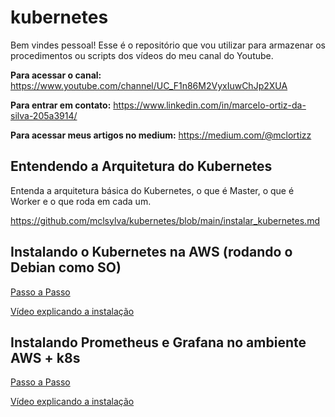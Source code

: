 # kubernetes

Bem vindes pessoal! Esse é o repositório que vou utilizar para armazenar os procedimentos ou scripts dos vídeos do meu canal do Youtube.

__Para acessar o canal:__ https://www.youtube.com/channel/UC_F1n86M2VyxIuwChJp2XUA

__Para entrar em contato:__ https://www.linkedin.com/in/marcelo-ortiz-da-silva-205a3914/

__Para acessar meus artigos no medium:__ https://medium.com/@mclortizz

## Entendendo a Arquitetura do Kubernetes

Entenda a arquitetura básica do Kubernetes, o que é Master, o que é Worker e o que roda em cada um.

https://github.com/mclsylva/kubernetes/blob/main/instalar_kubernetes.md

## Instalando o Kubernetes na AWS (rodando o Debian como SO)

[Passo a Passo](https://github.com/mclsylva/kubernetes/blob/main/instalar_kubernetes.md)

[Vídeo explicando a instalação](https://youtu.be/7k_LG2Rk8PU)

## Instalando Prometheus e Grafana no ambiente AWS + k8s

[Passo a Passo](https://github.com/mclsylva/kubernetes/blob/main/instalar_prometheus_grafana)

[Vídeo explicando a instalação](https://youtu.be/yvxtI75i21U)
